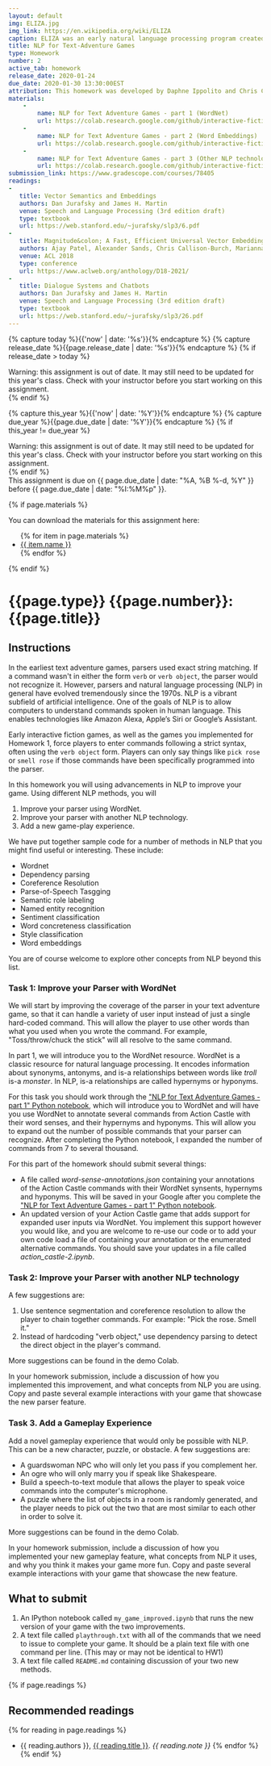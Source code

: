 ```yaml
---
layout: default
img: ELIZA.jpg
img_link: https://en.wikipedia.org/wiki/ELIZA
caption: ELIZA was an early natural language processing program created in the 1960s.
title: NLP for Text-Adventure Games
type: Homework
number: 2
active_tab: homework
release_date: 2020-01-24 
due_date: 2020-01-30 13:30:00EST
attribution: This homework was developed by Daphne Ippolito and Chris Callison-Burch for their  Interactive Fiction and Text Generation class (CIS 700-008) which was taught at the University of Pennsylvania in Spring of 2020.
materials:
    - 
        name: NLP for Text Adventure Games - part 1 (WordNet)
        url: https://colab.research.google.com/github/interactive-fiction-class/interactive-fiction-class.github.io/blob/master/homeworks/nlp-for-text-adventures/NLP_for_Text_Adventure_Games_part_1.ipynb
    - 
        name: NLP for Text Adventure Games - part 2 (Word Embeddings)
        url: https://colab.research.google.com/github/interactive-fiction-class/interactive-fiction-class.github.io/blob/master/homeworks/nlp-for-text-adventures/NLP_for_Text_Adventure_Games_part_2.ipynb
    - 
        name: NLP for Text Adventure Games - part 3 (Other NLP technologies)
        url: https://colab.research.google.com/github/interactive-fiction-class/interactive-fiction-class.github.io/blob/master/homeworks/nlp-for-text-adventures/NLP_for_Text_Adventure_Games_part_3.ipynb
submission_link: https://www.gradescope.com/courses/78405
readings:
-
   title: Vector Semantics and Embeddings 
   authors: Dan Jurafsky and James H. Martin
   venue: Speech and Language Processing (3rd edition draft)
   type: textbook
   url: https://web.stanford.edu/~jurafsky/slp3/6.pdf
-
   title: Magnitude&colon; A Fast, Efficient Universal Vector Embedding Utility Package
   authors: Ajay Patel, Alexander Sands, Chris Callison-Burch, Marianna Apidianaki
   venue: ACL 2018
   type: conference
   url: https://www.aclweb.org/anthology/D18-2021/
-
   title: Dialogue Systems and Chatbots 
   authors: Dan Jurafsky and James H. Martin
   venue: Speech and Language Processing (3rd edition draft)
   type: textbook
   url: https://web.stanford.edu/~jurafsky/slp3/26.pdf
---
```


<!-- Check whether the assignment is ready to release -->
{% capture today %}{{'now' | date: '%s'}}{% endcapture %}
{% capture release_date %}{{page.release_date | date: '%s'}}{% endcapture %}
{% if release_date > today %} 
<div class="alert alert-danger">
Warning: this assignment is out of date.  It may still need to be updated for this year's class.  Check with your instructor before you start working on this assignment.
</div>
{% endif %}
<!-- End of check whether the assignment is up to date -->


<!-- Check whether the assignment is up to date -->
{% capture this_year %}{{'now' | date: '%Y'}}{% endcapture %}
{% capture due_year %}{{page.due_date | date: '%Y'}}{% endcapture %}
{% if this_year != due_year %} 
<div class="alert alert-danger">
Warning: this assignment is out of date.  It may still need to be updated for this year's class.  Check with your instructor before you start working on this assignment.
</div>
{% endif %}
<!-- End of check whether the assignment is up to date -->


<div class="alert alert-info">
This assignment is due on {{ page.due_date | date: "%A, %B %-d, %Y" }} before {{ page.due_date | date: "%I:%M%p" }}. 
</div>

{% if page.materials %}
<div class="alert alert-info">
You can download the materials for this assignment here:
<ul>
{% for item in page.materials %}
<li><a href="{{item.url}}">{{ item.name }}</a></li>
{% endfor %}
</ul>
</div>
{% endif %}


{{page.type}} {{page.number}}: {{page.title}}
=============================================================

## Instructions

In the earliest text adventure games, parsers used exact string matching. If a command wasn't in either the form `verb` or `verb object`, the parser would not recognize it. However, parsers and natural language processing (NLP) in general have evolved tremendously since the 1970s. NLP is a vibrant subfield of artificial intelligence.  One of the goals of NLP is to allow computers to understand commands spoken in human language.  This enables technologies like Amazon Alexa, Apple’s Siri or Google’s Assistant.


Early interactive fiction games, as well as the games you implemented for Homework 1, force players to enter commands following a strict syntax, often using the `verb object` form. Players can only say things like `pick rose` or `smell rose` if those commands have been specifically programmed into the parser. 

In this homework you will using advancements in NLP to improve your game. Using different NLP methods, you will 

1. Improve your parser using WordNet.
2. Improve your parser with another NLP technology.
2. Add a new game-play experience.

We have put together sample code for a number of methods in NLP that you might find useful or interesting. These include:

* Wordnet 
* Dependency parsing
* Coreference Resolution
* Parse-of-Speech Tasgging
* Semantic role labeling
* Named entity recognition
* Sentiment classification
* Word concreteness classification
* Style classification
* Word embeddings

You are of course welcome to explore other concepts from NLP beyond this list. 


### Task 1: Improve your Parser with WordNet 

We will start by improving the coverage of the parser in your text adventure game, so that it can handle a variety of user input instead of just a single hard-coded command.  This will allow the player to use other words than what you used when you wrote the command. For example, "Toss/throw/chuck the stick" will all resolve to the same command.

In part 1, we will introduce you to the WordNet resource.  WordNet is a classic resource for natural language processing.  It encodes information about synonyms, antonyms, and is-a relationships between words like _troll_ is-a _monster_.  In NLP, is-a relationships are called hypernyms or hyponyms.

For this task you should work through the ["NLP for Text Adventure Games - part 1" Python notebook](https://colab.research.google.com/github/interactive-fiction-class/interactive-fiction-class.github.io/blob/master/homeworks/nlp-for-text-adventures/NLP_for_Text_Adventure_Games_part_1.ipynb), which will introduce you to WordNet and will have you use WordNet to annotate several commands from Action Castle with their word senses, and their hypernyms and hyponyms.  This will allow you to expand out the number of possible commands that your parser can recognize.  After completing the Python notebook, I expanded the number of commands from 7 to several thousand.  

For this part of the homework should submit several things:
* A file called _word-sense-annotations.json_ containing your annotations of the Action Castle commands with their WordNet synsents, hypernyms and hyponyms.  This will be saved in your Google after you complete the ["NLP for Text Adventure Games - part 1" Python notebook](https://colab.research.google.com/github/interactive-fiction-class/interactive-fiction-class.github.io/blob/master/homeworks/nlp-for-text-adventures/NLP_for_Text_Adventure_Games_part_1.ipynb).
* An updated version of your Action Castle game that adds support for expanded user inputs via WordNet.  You implement this support however you would like, and you are welcome to re-use our code or to add your own code load a file of containing your annotation or the enumerated alternative commands.  You should save your updates in a file called _action_castle-2.ipynb_.


### Task 2: Improve your Parser with another NLP technology 

A few suggestions are:
1. Use sentence segmentation and coreference resolution to allow the player to chain together commands. For example: "Pick the rose. Smell it."
2. Instead of hardcoding "verb object," use dependency parsing to detect the direct object in the player's command.

More suggestions can be found in the demo Colab.

In your homework submission, include a discussion of how you implemented this improvement, and what concepts from NLP you are using. Copy and paste several example interactions with your game that showcase the new parser feature.


### Task 3. Add a Gameplay Experience
Add a novel gameplay experience that would only be possible with NLP.
This can be a new character, puzzle, or obstacle. A few suggestions are: 

* A guardswoman NPC who will only let you pass if you complement her.
* An ogre who will only marry you if speak like Shakespeare.
* Build a speech-to-text module that allows the player to speak voice commands into the computer's microphone.
* A puzzle where the list of objects in a room is randomly generated, and the player needs to pick out the two that are most similar to each other in order to solve it.

More suggestions can be found in the demo Colab.

In your homework submission, include a discussion of how you implemented your new gameplay feature, what concepts from NLP it uses, and why you think it makes your game more fun. Copy and paste several example interactions with your game that showcase the new feature.


## What to submit

1. An IPython notebook called `my_game_improved.ipynb` that runs the new version of your game with the two improvements.
3. A text file called `playthrough.txt` with all of the commands that we need to issue to complete your game. It should be a plain text file with one command per line. (This may or may not be identical to HW1)
4. A text file called `README.md` containing discussion of your two new methods. 

{% if page.readings %} 
## Recommended readings
{% for reading in page.readings %}
* {{ reading.authors }}, <a href="{{ reading.url }}">{{ reading.title }}</a>.  _{{ reading.note }}_
{% endfor %}
{% endif %}

